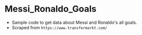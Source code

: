 # Messi_Ronaldo_Goals
* Sample code to get data about Messi and Ronaldo's all goals.
* Scraped from `https://www.transfermarkt.com/`
